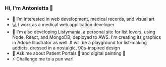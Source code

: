 ### Hi, I'm Antonietta 👋
- 🌱 I’m interested in web development, medical records, and visual art
- ‎‍💻 I work as a medical web application developer
- 🔭 I'm also developing Listymania, a personal site for list lovers, using Node, React, and MongoDB, deployed to AWS. I'm creating its graphics in Adobe Illustrator as well. It will be a playground for list-making addicts, dressed in a nostalgic, 90s-inspired design
- 💬 Ask me about Patient Portals 👤 and digital painting 🎨
- ⚡ Challenge me to a pun war!
<!--
**blackdenimgumby/blackdenimgumby** is a ✨ _special_ ✨ repository because its `README.md` (this file) appears on your GitHub profile.

Here are some ideas to get you started:

- 🔭 I’m currently working on ...
- 🌱 I’m currently learning ...
- 👯 I’m looking to collaborate on ...
- 🤔 I’m looking for help with ...
- 💬 Ask me about ...
- 📫 How to reach me: ...
- 😄 Pronouns: ...
- ⚡ Fun fact: ...
-->
